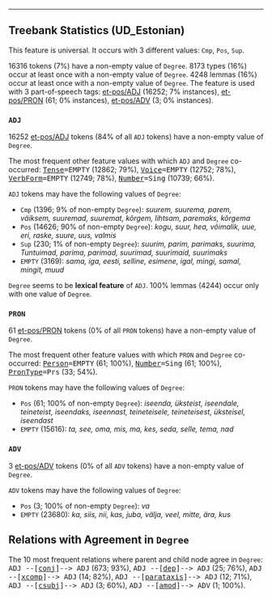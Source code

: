 

--------------------------------------------------------------------------------

## Treebank Statistics (UD_Estonian)

This feature is universal.
It occurs with 3 different values: `Cmp`, `Pos`, `Sup`.

16316 tokens (7%) have a non-empty value of `Degree`.
8173 types (16%) occur at least once with a non-empty value of `Degree`.
4248 lemmas (16%) occur at least once with a non-empty value of `Degree`.
The feature is used with 3 part-of-speech tags: [et-pos/ADJ]() (16252; 7% instances), [et-pos/PRON]() (61; 0% instances), [et-pos/ADV]() (3; 0% instances).

### `ADJ`

16252 [et-pos/ADJ]() tokens (84% of all `ADJ` tokens) have a non-empty value of `Degree`.

The most frequent other feature values with which `ADJ` and `Degree` co-occurred: <tt><a href="Tense.html">Tense</a>=EMPTY</tt> (12862; 79%), <tt><a href="Voice.html">Voice</a>=EMPTY</tt> (12752; 78%), <tt><a href="VerbForm.html">VerbForm</a>=EMPTY</tt> (12749; 78%), <tt><a href="Number.html">Number</a>=Sing</tt> (10739; 66%).

`ADJ` tokens may have the following values of `Degree`:

* `Cmp` (1396; 9% of non-empty `Degree`): <em>suurem, suurema, parem, väiksem, suuremad, suuremat, kõrgem, lihtsam, paremaks, kõrgema</em>
* `Pos` (14626; 90% of non-empty `Degree`): <em>kogu, suur, hea, võimalik, uue, eri, raske, suure, uus, valmis</em>
* `Sup` (230; 1% of non-empty `Degree`): <em>suurim, parim, parimaks, suurima, Tuntuimad, parima, parimad, suurimad, suurimaid, suurimaks</em>
* `EMPTY` (3169): <em>sama, iga, eesti, selline, esimene, igal, mingi, samal, mingit, muud</em>

`Degree` seems to be **lexical feature** of `ADJ`. 100% lemmas (4244) occur only with one value of `Degree`.

### `PRON`

61 [et-pos/PRON]() tokens (0% of all `PRON` tokens) have a non-empty value of `Degree`.

The most frequent other feature values with which `PRON` and `Degree` co-occurred: <tt><a href="Person.html">Person</a>=EMPTY</tt> (61; 100%), <tt><a href="Number.html">Number</a>=Sing</tt> (61; 100%), <tt><a href="PronType.html">PronType</a>=Prs</tt> (33; 54%).

`PRON` tokens may have the following values of `Degree`:

* `Pos` (61; 100% of non-empty `Degree`): <em>iseenda, üksteist, iseendale, teineteist, iseendaks, iseennast, teineteisele, teineteisest, üksteisel, iseendast</em>
* `EMPTY` (15616): <em>ta, see, oma, mis, ma, kes, seda, selle, tema, nad</em>

### `ADV`

3 [et-pos/ADV]() tokens (0% of all `ADV` tokens) have a non-empty value of `Degree`.

`ADV` tokens may have the following values of `Degree`:

* `Pos` (3; 100% of non-empty `Degree`): <em>va</em>
* `EMPTY` (23680): <em>ka, siis, nii, kas, juba, välja, veel, mitte, ära, kus</em>

## Relations with Agreement in `Degree`

The 10 most frequent relations where parent and child node agree in `Degree`:
<tt>ADJ --[<a href="../dep/conj.html">conj</a>]--> ADJ</tt> (673; 93%),
<tt>ADJ --[<a href="../dep/dep.html">dep</a>]--> ADJ</tt> (25; 76%),
<tt>ADJ --[<a href="../dep/xcomp.html">xcomp</a>]--> ADJ</tt> (14; 82%),
<tt>ADJ --[<a href="../dep/parataxis.html">parataxis</a>]--> ADJ</tt> (12; 71%),
<tt>ADJ --[<a href="../dep/csubj.html">csubj</a>]--> ADJ</tt> (3; 60%),
<tt>ADJ --[<a href="../dep/amod.html">amod</a>]--> ADV</tt> (1; 100%).

